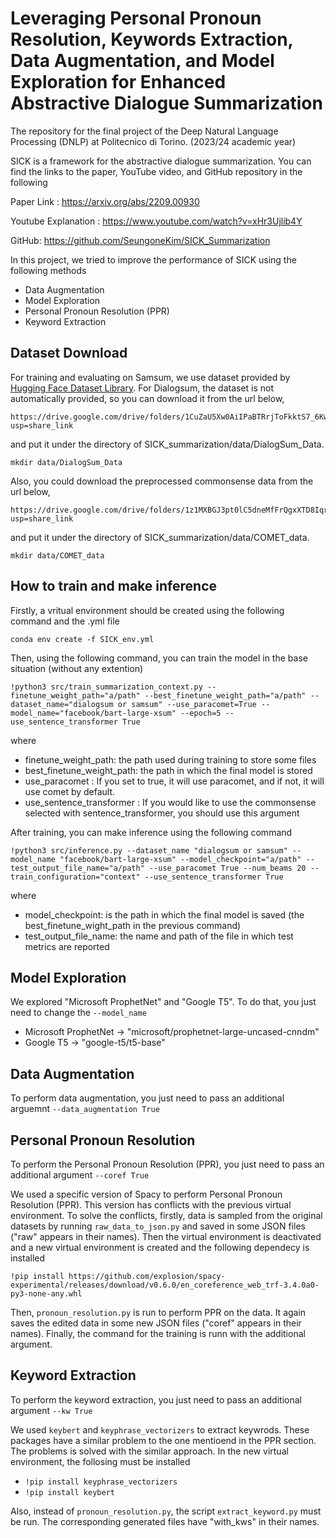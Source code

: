 # Leveraging Personal Pronoun Resolution, Keywords Extraction, Data Augmentation, and Model Exploration for Enhanced Abstractive Dialogue Summarization
The repository for the final project of the Deep Natural Language Processing (DNLP) at Politecnico di Torino. (2023/24 academic year)

SICK is a framework for the abstractive dialogue summarization. You can find the links to the paper, YouTube video, and GitHub repository in the following

Paper Link : https://arxiv.org/abs/2209.00930

Youtube Explanation : https://www.youtube.com/watch?v=xHr3Ujlib4Y

GitHub: https://github.com/SeungoneKim/SICK_Summarization

In this project, we tried to improve the performance of SICK using the following methods
- Data Augmentation
- Model Exploration
- Personal Pronoun Resolution (PPR)
- Keyword Extraction

## Dataset Download
For training and evaluating on Samsum, we use dataset provided by [Hugging Face Dataset Library](https://github.com/huggingface/datasets). For Dialogsum, the dataset is not automatically provided, so you can download it from the url below,
```
https://drive.google.com/drive/folders/1CuZaU5Xw0AiIPaBTRrjToFkktS7_6KwG?usp=share_link
```
and put it under the directory of SICK_summarization/data/DialogSum_Data.
```
mkdir data/DialogSum_Data
```

Also, you could download the preprocessed commonsense data from the url below,
```
https://drive.google.com/drive/folders/1z1MXBGJ3pt0lC5dneMfFrQgxXTD8Iqrr?usp=share_link
```
and put it under the directory of SICK_summarization/data/COMET_data.
```
mkdir data/COMET_data
```

## How to train and make inference
Firstly, a vritual environment should be created using the following command and the .yml file
```
conda env create -f SICK_env.yml
```
Then, using the following command, you can train the model in the base situation (without any extention)
```
!python3 src/train_summarization_context.py --finetune_weight_path="a/path" --best_finetune_weight_path="a/path" --dataset_name="dialogsum or samsum" --use_paracomet=True --model_name="facebook/bart-large-xsum" --epoch=5 --use_sentence_transformer True
```
where
- finetune_weight_path: the path used during training to store some files
- best_finetune_weight_path: the path in which the final model is stored
- use_paracomet : If you set to true, it will use paracomet, and if not, it will use comet by default.
- use_sentence_transformer : If you would like to use the commonsense selected with sentence_transformer, you should use this argument

After training, you can make inference using the following command
```
!python3 src/inference.py --dataset_name "dialogsum or samsum" --model_name "facebook/bart-large-xsum" --model_checkpoint="a/path" --test_output_file_name="a/path" --use_paracomet True --num_beams 20 --train_configuration="context" --use_sentence_transformer True
```
where
- model_checkpoint: is the path  in which the final model is saved (the best_finetune_wight_path in the previous command)
- test_output_file_name: the name and path of the file in which test metrics are reported

## Model Exploration
We explored "Microsoft ProphetNet" and "Google T5". To do that, you just need to change the ```--model_name```
- Microsoft ProphetNet -> "microsoft/prophetnet-large-uncased-cnndm"
- Google T5 -> "google-t5/t5-base"

## Data Augmentation
To perform data augmentation, you just need to pass an additional arguemnt ```--data_augmentation True```

## Personal Pronoun Resolution
To perform the Personal Pronoun Resolution (PPR), you just need to pass an additional argument ```--coref True```

We used a specific version of Spacy to perform Personal Pronoun Resolution (PPR). This version has conflicts with the previous virtual environment. To solve the conflicts, firstly, data is sampled from the original datasets by running ```raw_data_to_json.py``` and saved in some JSON files ("raw" appears in their names). Then the virtual environment is deactivated and a new virtual environment is created and the following dependecy is installed

```!pip install https://github.com/explosion/spacy-experimental/releases/download/v0.6.0/en_coreference_web_trf-3.4.0a0-py3-none-any.whl```

Then, ```pronoun_resolution.py``` is run to perform PPR on the data. It again saves the edited data in some new JSON files ("coref" appears in their names). Finally, the command for the training is runn with the additional argument.

## Keyword Extraction
To perform the keyword extraction, you just need to pass an additional argument ```--kw True```

We used ```keybert``` and ```keyphrase_vectorizers``` to extract keywrods. These packages have a similar problem to the one mentioend in the PPR section. The problems is solved with the similar approach. In the new virtual environment, the follosing must be installed
- ```!pip install keyphrase_vectorizers```
- ```!pip install keybert```

Also, instead of ```pronoun_resolution.py```, the script ```extract_keyword.py``` must be run. The corresponding generated files have "with_kws" in their names.